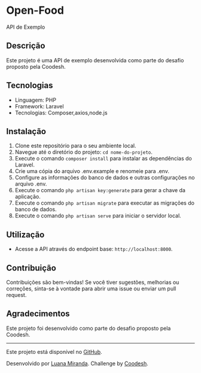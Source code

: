 # Open-Food

API de Exemplo

## Descrição

Este projeto é uma API de exemplo desenvolvida como parte do desafio proposto pela Coodesh.

## Tecnologias

- Linguagem: PHP
- Framework: Laravel
- Tecnologias: Composer,axios,node.js

## Instalação

1. Clone este repositório para o seu ambiente local.
2. Navegue até o diretório do projeto: `cd nome-do-projeto`.
3. Execute o comando `composer install` para instalar as dependências do Laravel.
4. Crie uma cópia do arquivo .env.example e renomeie para .env.
5. Configure as informações do banco de dados e outras configurações no arquivo .env.
6. Execute o comando `php artisan key:generate` para gerar a chave da aplicação.
7. Execute o comando `php artisan migrate` para executar as migrações do banco de dados.
8. Execute o comando `php artisan serve` para iniciar o servidor local.

## Utilização

- Acesse a API através do endpoint base: `http://localhost:8000`.

## Contribuição

Contribuições são bem-vindas! Se você tiver sugestões, melhorias ou correções, sinta-se à vontade para abrir uma issue ou enviar um pull request.

## Agradecimentos

Este projeto foi desenvolvido como parte do desafio proposto pela Coodesh.

---

Este projeto está disponível no [GitHub](https://github.com/seu-usuario/luanamiranda23).

Desenvolvido por [Luana Miranda](https://github.com/luanamiranda23).
Challenge by [Coodesh](https://coodesh.com).



